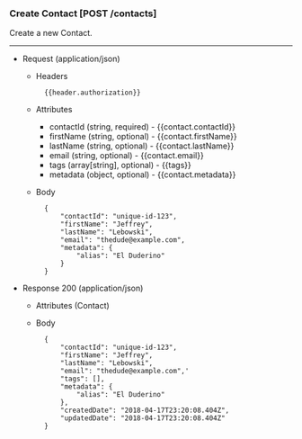 ### Create Contact [POST /contacts]

Create a new Contact.

---
+ Request (application/json)
    + Headers
    
            {{header.authorization}}
        
    + Attributes
        + contactId (string, required) - {{contact.contactId}}
        + firstName (string, optional) - {{contact.firstName}}
        + lastName (string, optional) - {{contact.lastName}}
        + email (string, optional) - {{contact.email}}
        + tags (array[string], optional) - {{tags}}
        + metadata (object, optional) - {{contact.metadata}}

    + Body

            {
                "contactId": "unique-id-123",
                "firstName": "Jeffrey",
                "lastName": "Lebowski",
                "email": "thedude@example.com",
                "metadata": {
                    "alias": "El Duderino"
                }
            }
    
+ Response 200 (application/json)
    + Attributes (Contact)

    + Body
            
            {
                "contactId": "unique-id-123",
                "firstName": "Jeffrey",
                "lastName": "Lebowski",
                "email": "thedude@example.com",'
                "tags": [],
                "metadata": {
                    "alias": "El Duderino"
                },
                "createdDate": "2018-04-17T23:20:08.404Z",
                "updatedDate": "2018-04-17T23:20:08.404Z"
            }
